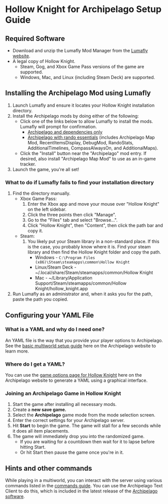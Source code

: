 # Hollow Knight for Archipelago Setup Guide

## Required Software
* Download and unzip the Lumafly Mod Manager from the [Lumafly website](https://themulhima.github.io/Lumafly/).
* A legal copy of Hollow Knight.
   * Steam, Gog, and Xbox Game Pass versions of the game are supported.
   * Windows, Mac, and Linux (including Steam Deck) are supported.

## Installing the Archipelago Mod using Lumafly
1. Launch Lumafly and ensure it locates your Hollow Knight installation directory.
2. Install the Archipelago mods by doing either of the following:
   * Click one of the links below to allow Lumafly to install the mods. Lumafly will prompt for confirmation.
     * [Archipelago and dependencies only](https://themulhima.github.io/Lumafly/commands/download/?mods=Archipelago)
     * [Archipelago with rando essentials](https://themulhima.github.io/Lumafly/commands/download/?mods=Archipelago/Archipelago%20Map%20Mod/RecentItemsDisplay/DebugMod/RandoStats/Additional%20Timelines/CompassAlwaysOn/AdditionalMaps/)
       (includes Archipelago Map Mod, RecentItemsDisplay, DebugMod, RandoStats, AdditionalTimelines, CompassAlwaysOn,
       and AdditionalMaps).
   * Click the "Install" button near the "Archipelago" mod entry. If desired, also install "Archipelago Map Mod"
     to use as an in-game tracker.
3. Launch the game, you're all set!

### What to do if Lumafly fails to find your installation directory
1. Find the directory manually.
   * Xbox Game Pass:
      1. Enter the Xbox app and move your mouse over "Hollow Knight" on the left sidebar. 
      2. Click the three points then click "Manage".
      3. Go to the "Files" tab and select "Browse...". 
      4. Click "Hollow Knight", then "Content", then click the path bar and copy it.
   * Steam:
      1. You likely put your Steam library in a non-standard place. If this is the case, you probably know where 
         it is. Find your steam library and then find the Hollow Knight folder and copy the path.
         * Windows - `C:\Program Files (x86)\Steam\steamapps\common\Hollow Knight`
         * Linux/Steam Deck - ~/.local/share/Steam/steamapps/common/Hollow Knight
         * Mac - ~/Library/Application Support/Steam/steamapps/common/Hollow Knight/hollow_knight.app
2. Run Lumafly as an administrator and, when it asks you for the path, paste the path you copied.

## Configuring your YAML File
### What is a YAML and why do I need one?
An YAML file is the way that you provide your player options to Archipelago.
See the [basic multiworld setup guide](/tutorial/Archipelago/setup/en) here on the Archipelago website to learn more.

### Where do I get a YAML?
You can use the [game options page for Hollow Knight](/games/Hollow%20Knight/player-options) here on the Archipelago 
website to generate a YAML using a graphical interface.

### Joining an Archipelago Game in Hollow Knight
1. Start the game after installing all necessary mods.
2. Create a **new save game.**
3. Select the **Archipelago** game mode from the mode selection screen.
4. Enter the correct settings for your Archipelago server.
5. Hit **Start** to begin the game. The game will stall for a few seconds while it does all item placements.
6. The game will immediately drop you into the randomized game. 
   * If you are waiting for a countdown then wait for it to lapse before hitting Start.
   * Or hit Start then pause the game once you're in it.
   
## Hints and other commands
While playing in a multiworld, you can interact with the server using various commands listed in the 
[commands guide](/tutorial/Archipelago/commands/en). You can use the Archipelago Text Client to do this,
which is included in the latest release of the [Archipelago software](https://github.com/ArchipelagoMW/Archipelago/releases/latest).
